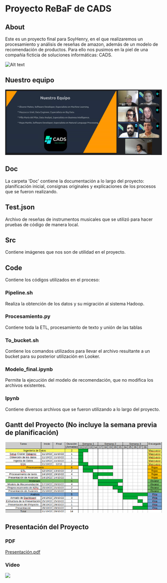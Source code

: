 # Proyecto ReBaF de CADS

## About

Este es un proyecto final para SoyHenry, en el que realizaremos un procesamiento y análisis de reseñas de amazon, además de un modelo de recomendación de productos. Para ello nos pusimos en la piel de una compañía ficticia de soluciones informáticas: CADS.

![Alt text](src/cads_logo_red.png?raw=true "")

## Nuestro equipo

![Alt text](src/team.png?raw=true "")

## Doc

La carpeta 'Doc' contiene la documentación a lo largo del proyecto: planificación inicial, consignas originales y explicaciones de los procesos que se fueron realizando.

## Test.json

Archivo de reseñas de instrumentos musicales que se utilizó para hacer pruebas de código de manera local.

## Src

Contiene imágenes que nos son de utilidad en el proyecto.

## Code

Contiene los códigos utilizados en el proceso:

### Pipeline.sh

Realiza la obtención de los datos y su migración al sistema Hadoop.

### Procesamiento.py

Contiene toda la ETL, procesamiento de texto y unión de las tablas

### To_bucket.sh

Contiene los comandos utilizados para llevar el archivo resultante a un bucket para su posterior utilización en Looker.

### Modelo_final.ipynb

Permite la ejecución del modelo de recomendación, que no modifica los archivos existentes.

### Ipynb

Contiene diversos archivos que se fueron utilizando a lo largo del proyecto.

## Gantt del Proyecto (No incluye la semana previa de planificación)

![Alt text](src/gantt.png?raw=true "")

## Presentación del Proyecto

### PDF

[Presentación.pdf](https://github.com/UMazzucco/CADS-PF/blob/main/DashBoard_CADS%20(1).pdf)

### Video

[<img src='https://user-images.githubusercontent.com/103452945/235527603-d4cafc43-f5a2-425e-8241-b07c7f7c1a66.png'>](https://youtu.be/cEbYY2_4sBI)
